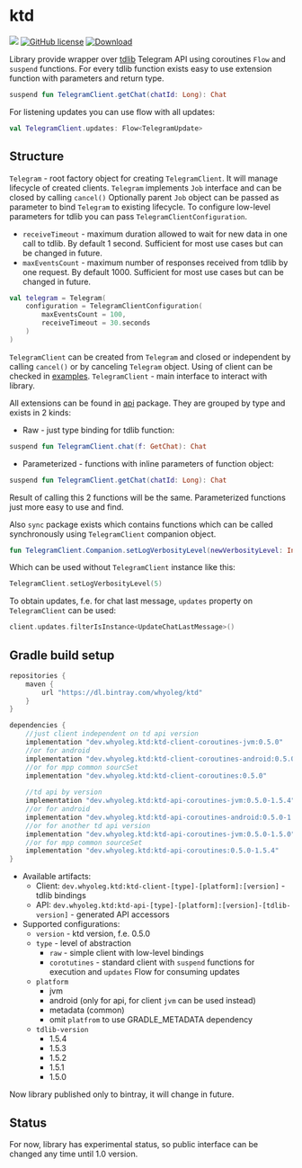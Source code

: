 # ktd

![](https://github.com/whyoleg/ktd/workflows/Build%20version/badge.svg)
[![GitHub license](https://img.shields.io/badge/license-Apache%20License%202.0-blue.svg?style=flat)](https://www.apache.org/licenses/LICENSE-2.0)
[![Download](https://api.bintray.com/packages/whyoleg/ktd/ktd/images/download.svg)](https://bintray.com/whyoleg/ktd/ktd/_latestVersion)

Library provide wrapper over [tdlib](https://github.com/tdlib/td) Telegram API using coroutines `Flow` and `suspend` functions.
For every tdlib function exists easy to use extension function with parameters and return type.

```kotlin
suspend fun TelegramClient.getChat(chatId: Long): Chat
``` 

For listening updates you can use flow with all updates:
```kotlin
val TelegramClient.updates: Flow<TelegramUpdate>
```

## Structure

`Telegram` - root factory object for creating `TelegramClient`. 
It will manage lifecycle of created clients.
`Telegram` implements `Job` interface and can be closed by calling `cancel()`
Optionally parent `Job` object can be passed as parameter to bind `Telegram` to existing lifecycle.
To configure low-level parameters for tdlib you can pass `TelegramClientConfiguration`.
- `receiveTimeout` - maximum duration allowed to wait for new data in one call to tdlib. 
By default 1 second.
Sufficient for most use cases but can be changed in future.
- `maxEventsCount` - maximum number of responses received from tdlib by one request. 
By default 1000.
Sufficient for most use cases but can be changed in future.

```kotlin
val telegram = Telegram(
    configuration = TelegramClientConfiguration(
        maxEventsCount = 100,
        receiveTimeout = 30.seconds
    )
)
```

`TelegramClient` can be created from `Telegram` and closed or independent by calling `cancel()` or by canceling `Telegram` object.
Using of client can be checked in [examples](https://github.com/whyoleg/ktd/tree/master/example/src/main/kotlin).
`TelegramClient` - main interface to interact with library. 

All extensions can be found in [api](https://github.com/whyoleg/ktd/tree/master/library/src/main/kotlin/dev/whyoleg/ktd/api) package.
They are grouped by type and exists in 2 kinds:
- Raw - just type binding for tdlib function:
```kotlin
suspend fun TelegramClient.chat(f: GetChat): Chat
``` 
- Parameterized - functions with inline parameters of function object:
```kotlin
suspend fun TelegramClient.getChat(chatId: Long): Chat
```
Result of calling this 2 functions will be the same. Parameterized functions just more easy to use and find.
 
Also `sync` package exists which contains functions which can be called synchronously using `TelegramClient` companion object.
 ```kotlin
fun TelegramClient.Companion.setLogVerbosityLevel(newVerbosityLevel: Int): Ok
``` 
Which can be used without `TelegramClient` instance like this:
```kotlin
TelegramClient.setLogVerbosityLevel(5)
```

To obtain updates, f.e. for chat last message, `updates` property on `TelegramClient` can be used:
```kotlin
client.updates.filterIsInstance<UpdateChatLastMessage>()
``` 

## Gradle build setup

```gradle
repositories {
    maven { 
        url "https://dl.bintray.com/whyoleg/ktd"
    }
}

dependencies {
    //just client independent on td api version
    implementation "dev.whyoleg.ktd:ktd-client-coroutines-jvm:0.5.0"
    //or for android
    implementation "dev.whyoleg.ktd:ktd-client-coroutines-android:0.5.0"
    //or for mpp common sourcSet
    implementation "dev.whyoleg.ktd:ktd-client-coroutines:0.5.0"
    
    //td api by version
    implementation "dev.whyoleg.ktd:ktd-api-coroutines-jvm:0.5.0-1.5.4"
    //or for android
    implementation "dev.whyoleg.ktd:ktd-api-coroutines-android:0.5.0-1.5.4"
    //or for another td api version
    implementation "dev.whyoleg.ktd:ktd-api-coroutines-jvm:0.5.0-1.5.0"
    //or for mpp common sourceSet
    implementation "dev.whyoleg.ktd:ktd-api-coroutines:0.5.0-1.5.4"
}
```

- Available artifacts:
  - Client: `dev.whyoleg.ktd:ktd-client-[type]-[platform]:[version]` - tdlib bindings
  - API: `dev.whyoleg.ktd:ktd-api-[type]-[platform]:[version]-[tdlib-version]` - generated API accessors
- Supported configurations:
    - `version` - ktd version, f.e. 0.5.0
    - `type` - level of abstraction
      - `raw` - simple client with low-level bindings
      - `corotutines` - standard client with `suspend` functions for execution and `updates` Flow for consuming updates
    - `platform`
      - jvm
      - android (only for api, for client `jvm` can be used instead)
      - metadata (common)
      - omit `platfrom` to use GRADLE_METADATA dependency
    - `tdlib-version`
      - 1.5.4
      - 1.5.3
      - 1.5.2
      - 1.5.1
      - 1.5.0

Now library published only to bintray, it will change in future.

## Status

For now, library has experimental status, so public interface can be changed any time until 1.0 version.
